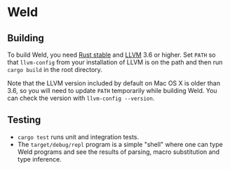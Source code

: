 # Weld

## Building

To build Weld, you need [Rust stable](http://rust-lang.org) and [LLVM](http://llvm.org) 3.6 or
higher. Set `PATH` so that `llvm-config` from your installation of LLVM is on the path and then
run `cargo build` in the root directory.

Note that the LLVM version included by default on Mac OS X is older than 3.6, so you will need
to update `PATH` temporarily while building Weld. You can check the version with
`llvm-config --version`.

## Testing

* `cargo test` runs unit and integration tests.
* The `target/debug/repl` program is a simple "shell" where one can type Weld programs and see
  the results of parsing, macro substitution and type inference.
